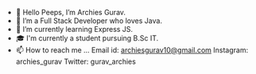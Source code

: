 - 👋 Hello Peeps, I’m Archies Gurav.
- 👀 I’m a Full Stack Developer who loves Java. 
- 🌱 I’m currently learning Express JS.
- 🎓 I'm currently a student pursuing B.Sc IT.
- 📫 How to reach me ... 
Email id: archiesgurav10@gmail.com
Instagram: archies_gurav
Twitter: gurav_archies


